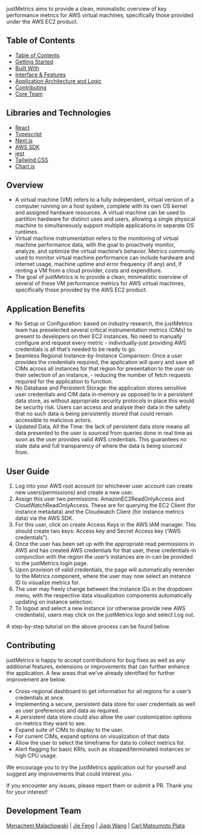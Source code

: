<p>justMetrics aims to provide a clean, minimalistic overview of key performance metrics for AWS virtual machines, specifically those provided under the AWS EC2 product.</p>

## Table of Contents

- [Table of Contents](#table-of-contents)
- [Getting Started](#getting-started)
- [Built With](#built-with)
- [Interface \& Features](#interface--features)
- [Application Architecture and Logic](#application-architecture-and-logic)
- [Contributing](#contributing)
- [Core Team](#core-team)

## Libraries and Technologies

- [React](https://react.dev/)
- [Typescript](https://www.typescriptlang.org/)
- [Next.js](https://nextjs.org/docs)
- [AWS SDK](https://docs.aws.amazon.com/AWSJavaScriptSDK/v3/latest/)
- [jest](https://jestjs.io/)
- [Tailwind CSS](https://tailwindcss.com/)
- [Chart.js](https://www.chartjs.org/)


## Overview

- A virtual machine (VM) refers to a fully independent, virtual version of a computer running on a host system, complete with its own OS kernel and assigned hardware resources. A virtual machine can be used to partition hardware for distinct uses and users, allowing a single physical machine to simultaneously support multiple applications in separate OS runtimes.
- Virtual machine instrumentation refers to the monitoring of virtual machine performance data, with the goal to proactively monitor, analyze, and optimize the virtual machine’s behavior. Metrics commonly used to monitor virtual machine performance can include hardware and internet usage, machine uptime and error frequency (if any) and, if renting a VM from a cloud provider, costs and expenditure. 
- The goal of justMetrics is to provide a clean, minimalistic overview of several of these VM performance metrics for AWS virtual machines, specifically those provided by the AWS EC2 product.

## Application Benefits

- No Setup or Configuration: based on industry research, the justMetrics team has preselected several critical instrumentation metrics (CIMs) to present to developers on their EC2 instances. No need to manually configure and request every metric - individually-just providing AWS credentials is all that’s needed to be ready to go.
- Seamless Regional Instance-by-Instance Comparison: Once a user provides the credentials required, the application will query and save all CIMs across all instances for that region for presentation to the user on their selection of an instance, - reducing the number of fetch requests required for the application to function.
- No Database and Persistent Storage: the application stores sensitive user credentials and CIM data in-memory as opposed to in a persistent data store, as without appropriate security protocols in place this would be security risk. Users can access and analyse their data in the safety that no such data is being persistently stored that could remain accessible to malicious actors.
- Updated Data, All the Time: the lack of persistent data store means all data presented to the user is sourced from queries done in real time as soon as the user provides valid AWS credentials. This guarantees no stale data and full transparency of where the data is being sourced from.
  
## User Guide

1. Log into your AWS root account (or whichever user account can create new users/permissions) and create a new user.
2. Assign this user two permissions: AmazonEC2ReadOnlyAccess and CloudWatchReadOnlyAccess. These are for querying the EC2 Client (for instance metadata) and the Cloudwatch Client (for instance metrics data) via the AWS SDK.
3. For this user, click on create Access Keys in the AWS IAM manager. This should create two keys: Access key and Secret Access key (“AWS credentials”).
4. Once the user has been set up with the appropriate read permissions in AWS and has created AWS credentials for that user, these credentials-in conjunction with the region the user’s instances are in-can be provided to the justMetrics login page.
5. Upon provision of valid credentials, the page will automatically rerender to the Metrics component, where the user may now select an instance ID to visualize metrics for.
6. The user may freely change between the instance IDs in the dropdown menu, with the respective data visualization components automatically updating on instance selection.
7. To logout and select a new instance (or otherwise provide new AWS credentials), users may click on the justMetrics logo and select Log out.

A step-by-step tutorial on the above process can be found below.

## Contributing

justMetrics is happy to accept contributions for bug fixes as well as any additional features, extensions or improvements that can further enhance the application. A few areas that we've already identified for further improvement are below.
- Cross-regional dashboard to get information for all regions for a user’s credentials at once.
- Implementing a secure, persistent data store for user credentials as well as user preferences and data as required.
- A persistent data store could also allow the user customization options  on metrics they want to see.
- Expand suite of CIMs to display to the user.
- For current CIMs, expand options on visualization of that data 
- Allow the user to select the timeframe for data to collect metrics for.
- Alert flagging for basic KRIs, such as  stopped/terminated instances or high CPU usage.

We encourage you to try the justMetrics application out for yourself and suggest any improvements that could interest you.

If you encounter any issues, please report them or submit a PR. Thank you for your interest!

## Development Team

[Menachem Malachowski](https://github.com/mendoul) | [Jie Feng](https://github.com/fengjie8791) | [Jiaqi Wang](https://github.com/jiaqiwang1105) | [Carl Matsumoto Plata](https://github.com/carlmatsumotoplata)

